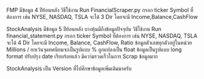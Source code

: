 FMP มีข้อมูล 4 ปีย้อนหลัง
  วิธีใช้งาน Run FinancialScraper.py กรอก ticker Symbol ที่ต้องการ เช่น NYSE, NASDAQ, TSLA
  จะได้ 3 Dir โดยจะมี Income,Balance,CashFlow



StockAnalysis มีข้อมูล 5 ปีย้อนหลัง บางหุ้นมีถึงข้อมูลปัจจุบัน
  วิธีใช้งาน Run financial_statement.py กรอก ticker Symbol ที่ต้องการ เช่น NYSE, NASDAQ, TSLA
  จะได้ 4 Dir โดยจะมี Income, Balance, CashFlow, Ratio
  ข้อมูลตัวเลขทุกตัวอยู่ในหน่วย Millions / ยกเว้นจุดทศนิยมจะเป็นรูปแบบ % ถูกแปลงเป็น float
  ข้อมูลเป็นรูปแบบ long format ปรับปรุง date เรียบร้อยแล้ว มีควา่มรวดเร็วในการ Scrap ข้อมูลมาก


StockAnalysis เป็น Version ที่ไปศึกษาข้อมูลเพิ่มเติมมาครับ
